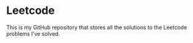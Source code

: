 # Leetcode
This is my GitHub repository that stores all the solutions to the Leetcode problems I've solved.
